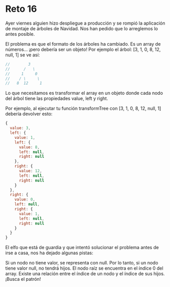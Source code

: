 # Reto 16

Ayer viernes alguien hizo despliegue a producción y se rompió la aplicación de montaje de árboles de Navidad. Nos han pedido que lo arreglemos lo antes posible.

El problema es que el formato de los árboles ha cambiado. Es un array de números… ¡pero debería ser un objeto! Por ejemplo el árbol: [3, 1, 0, 8, 12, null, 1] se ve así:

```javascript
//        3
//      /   \
//     1     0
//    / \     \
//   8  12     1
```

Lo que necesitamos es transformar el array en un objeto donde cada nodo del árbol tiene las propiedades value, left y right.

Por ejemplo, al ejecutar tu función transformTree con [3, 1, 0, 8, 12, null, 1] debería devolver esto:

```javascript
{
  value: 3,
  left: {
    value: 1,
    left: {
      value: 8,
      left: null,
      right: null
    },
    right: {
      value: 12,
      left: null,
      right: null
    }
  },
  right: {
    value: 0,
    left: null,
    right: {
      value: 1,
      left: null,
      right: null
    }
  }
}
```

El elfo que está de guardia y que intentó solucionar el problema antes de irse a casa, nos ha dejado algunas pistas:

Si un nodo no tiene valor, se representa con null. Por lo tanto, si un nodo tiene valor null, no tendrá hijos.
El nodo raíz se encuentra en el índice 0 del array.
Existe una relación entre el índice de un nodo y el índice de sus hijos. ¡Busca el patrón!